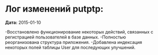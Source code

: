 Лог изменений putptp:
================================
**Дата:** 2015-01-10

-Восстановлено функционирование некоторых действий, связанных с регистрацией пользователей в базе данных.
-Полностью реорганизована структура приложения.
-Добавлена индексация некоторых полей таблицы User для последующих улучшений.